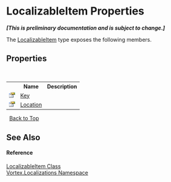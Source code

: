 # LocalizableItem Properties
 _**\[This is preliminary documentation and is subject to change.\]**_

The <a href="T_Vortex_Localizations_LocalizableItem.md">LocalizableItem</a> type exposes the following members.


## Properties
&nbsp;<table><tr><th></th><th>Name</th><th>Description</th></tr><tr><td>![Public property](media/pubproperty.gif "Public property")</td><td><a href="P_Vortex_Localizations_LocalizableItem_Key.md">Key</a></td><td /></tr><tr><td>![Public property](media/pubproperty.gif "Public property")</td><td><a href="P_Vortex_Localizations_LocalizableItem_Location.md">Location</a></td><td /></tr></table>&nbsp;
<a href="#localizableitem-properties">Back to Top</a>

## See Also


#### Reference
<a href="T_Vortex_Localizations_LocalizableItem.md">LocalizableItem Class</a><br /><a href="N_Vortex_Localizations.md">Vortex.Localizations Namespace</a><br />